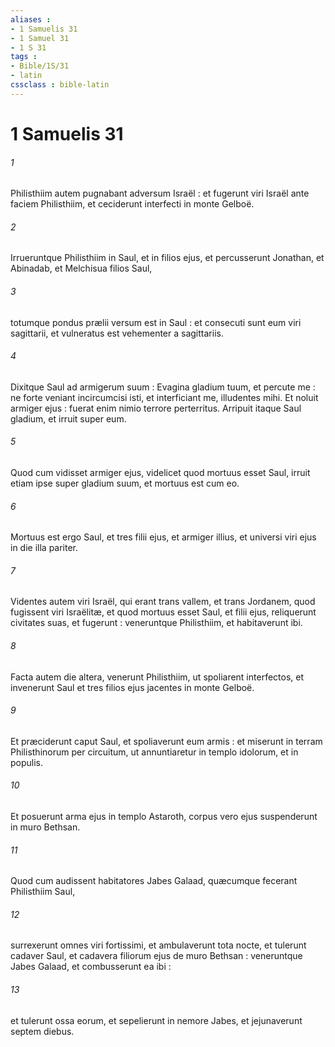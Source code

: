 ```yaml
---
aliases : 
- 1 Samuelis 31
- 1 Samuel 31
- 1 S 31
tags : 
- Bible/1S/31
- latin
cssclass : bible-latin
---
```


# 1 Samuelis 31

###### 1
Philisthiim autem pugnabant adversum Israël : et fugerunt viri Israël ante faciem Philisthiim, et ceciderunt interfecti in monte Gelboë.
###### 2
Irrueruntque Philisthiim in Saul, et in filios ejus, et percusserunt Jonathan, et Abinadab, et Melchisua filios Saul,
###### 3
totumque pondus prælii versum est in Saul : et consecuti sunt eum viri sagittarii, et vulneratus est vehementer a sagittariis.
###### 4
Dixitque Saul ad armigerum suum : Evagina gladium tuum, et percute me : ne forte veniant incircumcisi isti, et interficiant me, illudentes mihi. Et noluit armiger ejus : fuerat enim nimio terrore perterritus. Arripuit itaque Saul gladium, et irruit super eum.
###### 5
Quod cum vidisset armiger ejus, videlicet quod mortuus esset Saul, irruit etiam ipse super gladium suum, et mortuus est cum eo.
###### 6
Mortuus est ergo Saul, et tres filii ejus, et armiger illius, et universi viri ejus in die illa pariter.
###### 7
Videntes autem viri Israël, qui erant trans vallem, et trans Jordanem, quod fugissent viri Israëlitæ, et quod mortuus esset Saul, et filii ejus, reliquerunt civitates suas, et fugerunt : veneruntque Philisthiim, et habitaverunt ibi.
###### 8
Facta autem die altera, venerunt Philisthiim, ut spoliarent interfectos, et invenerunt Saul et tres filios ejus jacentes in monte Gelboë.
###### 9
Et præciderunt caput Saul, et spoliaverunt eum armis : et miserunt in terram Philisthinorum per circuitum, ut annuntiaretur in templo idolorum, et in populis.
###### 10
Et posuerunt arma ejus in templo Astaroth, corpus vero ejus suspenderunt in muro Bethsan.
###### 11
Quod cum audissent habitatores Jabes Galaad, quæcumque fecerant Philisthiim Saul,
###### 12
surrexerunt omnes viri fortissimi, et ambulaverunt tota nocte, et tulerunt cadaver Saul, et cadavera filiorum ejus de muro Bethsan : veneruntque Jabes Galaad, et combusserunt ea ibi :
###### 13
et tulerunt ossa eorum, et sepelierunt in nemore Jabes, et jejunaverunt septem diebus.
